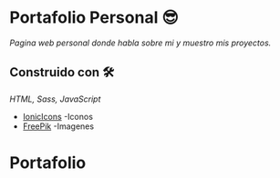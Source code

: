 # Portafolio Personal 😎
_Pagina web personal donde habla sobre mi y muestro mis proyectos._

## Construido con 🛠

_HTML, Sass, JavaScript_

* [IonicIcons](https://ionicons.com/) -Iconos
* [FreePik](https://www.freepik.es/) -Imagenes




# Portafolio
